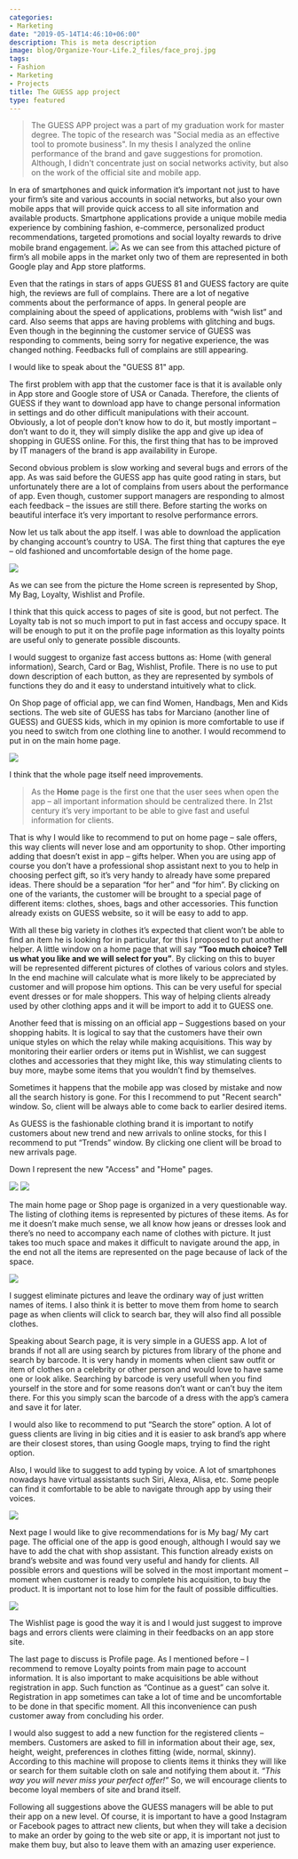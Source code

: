 ```yaml
---
categories:
- Marketing
date: "2019-05-14T14:46:10+06:00"
description: This is meta description
image: blog/Organize-Your-Life.2_files/face_proj.jpg
tags:
- Fashion
- Marketing
- Projects
title: The GUESS app project
type: featured
---
```


> The GUESS APP project was a part of my graduation work for master degree. The topic of the research was "Social media as an effective tool to promote business". In my thesis I analyzed the online performance of the brand and gave suggestions for promotion. 
Although, I didn't concentrate just on social networks activity, but also on the work of the official site and mobile app. 

In era of smartphones and quick information it’s important not just to have your firm’s site and various accounts in social networks, but also your own mobile apps that will provide quick access to all site information and available products. Smartphone applications provide a unique mobile media experience by combining fashion, e-commerce, personalized product recommendations, targeted promotions and social loyalty rewards to drive mobile brand engagement. 
![](/blog/Organize-Your-Life.2_files/apps.png)
As we can see from this attached picture of firm’s all mobile apps in the market only two of them are represented in both Google play and App store platforms.

Even that the ratings in stars of apps GUESS 81 and GUESS factory are quite high, the reviews are full of complains. There are a lot of negative comments about the performance of apps. In general people are complaining about the speed of applications, problems with “wish list” and card. Also seems that apps are having problems with glitching and bugs. Even though in the beginning the customer service of GUESS was responding to comments, being sorry for negative experience, the was changed nothing. Feedbacks full of complains are still appearing.

I would like to speak about the "GUESS 81" app.

The first problem with app that the customer face is that it is available only in App store and Google store of USA or Canada. Therefore, the clients of GUESS if they want to download app have to change personal information in settings and do other difficult manipulations with their account. Obviously, a lot of people don’t know how to do it, but mostly important – don’t want to do it, they will simply dislike the app and give up idea of shopping in GUESS online. For this, the first thing that has to be improved by IT managers of the brand is app availability in Europe.

Second obvious problem is slow working and several bugs and errors of the app. As was said before the GUESS app has quite good rating in stars, but unfortunately there are a lot of complains from users about the performance of app. Even though, customer support managers are responding to almost each feedback – the issues are still there. Before starting the works on beautiful interface it’s very important to resolve performance errors.

Now let us talk about the app itself. I was able to download the application by changing account’s country to USA. 
The first thing that captures the eye – old fashioned and uncomfortable design of the home page.

![](/blog/Organize-Your-Life.2_files/hold_omep.png)

As we can see from the picture the Home screen is represented by Shop, My Bag, Loyalty, Wishlist and Profile.

I think that this quick access to pages of site is good, but not perfect. The Loyalty tab is not so much import to put in fast access and occupy space. It will be enough to put it on the profile page information as this loyalty points are useful only to generate possible discounts.

I would suggest to organize fast access buttons as: Home (with general information), Search, Card or Bag, Wishlist, Profile. There is no use to put down description of each button, as they are represented by symbols of functions they do and it easy to understand intuitively what to click.

On Shop page of official app, we can find Women, Handbags, Men and Kids sections. The web site of GUESS has tabs for Marciano (another line of GUESS) and GUESS kids, which in my opinion is more comfortable to use if you need to switch from one clothing line to another. I would recommend to put in on the main home page.

![](/blog/Organize-Your-Life.2_files/kids.png)

I think that the whole page itself need improvements.

>As the **Home** page is the first one that the user sees when open the app – all important information should be centralized there. In 21st century it’s very important to be able to give fast and useful information for clients. 

That is why I would like to recommend to put on home page – sale offers, this way clients will never lose and am opportunity to shop. Other importing adding that doesn’t exist in app – gifts helper. When you are using app of course you don’t have a professional shop assistant next to you to help in choosing perfect gift, so it’s very handy to already have some prepared ideas. There should be a separation “for her” and “for him”. By clicking on one of the variants, the customer will be brought to a special page of different items: clothes, shoes, bags and other accessories. This function already exists on GUESS website, so it will be easy to add to app.

With all these big variety in clothes it’s expected that client won’t be able to find an item he is looking for in particular, for this I proposed to put another helper. A little window on a home page that will say **“Too much choice? Tell us what you like and we will select for you”**. By clicking on this to buyer will be represented different pictures of clothes of various colors and styles. In the end machine will calculate what is more likely to be appreciated by customer and will propose him options. This can be very useful for special event dresses or for male shoppers. This way of helping clients already used by other clothing apps and it will be import to add it to GUESS one. 

Another feed that is missing on an official app – Suggestions based on your shopping habits. It is logical to say that the customers have their own unique styles on which the relay while making acquisitions. This way by monitoring their earlier orders or items put in Wishlist, we can suggest clothes and accessories that they might like, this way stimulating clients to buy more, maybe some items that you wouldn’t find by themselves. 

Sometimes it happens that the mobile app was closed by mistake and now all the search history is gone. For this I recommend to put "Recent search" window. So, client will be always able to come back to earlier desired items.

As GUESS is the fashionable clothing brand it is important to notify customers about new trend and new arrivals to online stocks, for this I recommend to put “Trends” window. By clicking one client will be broad to new arrivals page.

Down I represent the new "Access" and "Home" pages.

![](/blog/Organize-Your-Life.2_files/1app_home.jpg)
![](/blog/Organize-Your-Life.2_files/set.jpg)

The main home page or Shop page is organized in a very questionable way. The listing of clothing items is represented by pictures of these items. As for me it doesn’t make much sense, we all know how jeans or dresses look and there’s no need to accompany each name of clothes with picture. It just takes too much space and makes it difficult to navigate around the app, in the end not all the items are represented on the page because of lack of the space.

![](/blog/Organize-Your-Life.2_files/34ex.png)

I suggest eliminate pictures and leave the ordinary way of just written names of items. I also think it is better to move them from home to search page as when clients will click to search bar, they will also find all possible clothes.

Speaking about Search page, it is very simple in a GUESS app. A lot of brands if not all are using search by pictures from library of the phone and search by barcode. It is very handy in moments when client saw outfit or item of clothes on a celebrity or other person and would love to have same one or look alike. Searching by barcode is very usefull when you find yourself in the store and for some reasons don’t want or can’t buy the item there. For this you simply scan the barcode of a dress with the app’s camera and save it for later.

I would also like to recommend to put “Search the store” option. A lot of guess clients are living in big cities and it is easier to ask brand’s app where are their closest stores, than using Google maps, trying to find the right option.

Also, I would like to suggest to add typing by voice. A lot of smartphones nowadays have virtual assistants such Siri, Alexa, Alisa, etc. Some people can find it comfortable to be able to navigate through app by using their voices.

![](/blog/Organize-Your-Life.2_files/cerca.jpg)

Next page I would like to give recommendations for is My bag/ My cart page. The official one of the app is good enough, although I would say we have to add the chat with shop assistant. This function already exists on brand’s website and was found very useful and handy for clients. All possible errors and questions will be solved in the most important moment – moment when customer is ready to complete his acquisition, to buy the product. It is important not to lose him for the fault of possible difficulties. 

![](/blog/Organize-Your-Life.2_files/2021-03-18_17-11-20.png)


The Wishlist page is good the way it is and I would just suggest to improve bags and errors clients were claiming in their feedbacks on an app store site.

The last page to discuss is Profile page. As I mentioned before – I recommend to remove Loyalty points from main page to account information. It is also important to make acquisitions be able without registration in app. Such function as “Continue as a guest” can solve it. Registration in app sometimes can take a lot of time and be uncomfortable to be done in that specific moment. All this inconvenience can push customer away from concluding his order. 

I would also suggest to add a new function for the registered clients – members. Customers are asked to fill in information about their age, sex, height, weight, preferences in clothes fitting (wide, normal, skinny). According to this machine will propose to clients items it thinks they will like or search for them suitable cloth on sale and notifying them about it. *“This way you will never miss your perfect offer!”* So, we will encourage clients to become loyal members of site and brand itself.

Following all suggestions above the GUESS managers will be able to put their app on a new level. Of course, it is important to have a good Instagram or Facebook pages to attract new clients, but when they will take a decision to make an order by going to the web site or app, it is important not just to make them buy, but also to leave them with an amazing user experience. 







